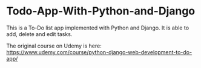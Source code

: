 # Todo-App-With-Python-and-Django

This is a To-Do list app implemented with Python and Django. It is able to add, delete and edit tasks.

The original course on Udemy is here: 
https://www.udemy.com/course/python-django-web-development-to-do-app/
